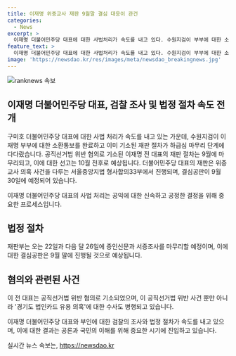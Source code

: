 ```yaml
---
title: 이재명 위증교사 재판 9월말 결심 대응이 관건
categories:
  - News
excerpt: >
  이재명 더불어민주당 대표에 대한 사법처리가 속도를 내고 있다. 수원지검이 부부에 대한 소환통보를 한 데 이어 이미 기소돼 진행 중인 재판 절차도 하급심 마무리 단계에 다다랐다. 공직선거법 위반 혐의 재판에서 위증을 요구했다는 혐의로 기소된 이 대표의 재판 절차가 9월에 마무리되고, 이어 선고가 10월 전후로 이뤄질 것으로 보인다. 수원지검은 부부에 대한 경기도 법인카드 유용 의혹에 대한 수사에도 속도를 내고 있다.
feature_text: >
  이재명 더불어민주당 대표에 대한 사법처리가 속도를 내고 있다. 수원지검이 부부에 대한 소환통보를 한 데 이어 이미 기소돼 진행 중인 재판 절차도 하급심 마무리 단계에 다다랐다. 공직선거법 위반 혐의 재판에서 위증을 요구했다는 혐의로 기소된 이 대표의 재판 절차가 9월에 마무리되고, 이어 선고가 10월 전후로 이뤄질 것으로 보인다. 수원지검은 부부에 대한 경기도 법인카드 유용 의혹에 대한 수사에도 속도를 내고 있다.
image: 'https://newsdao.kr/res/images/meta/newsdao_breakingnews.jpg'
---
```


<p><img src="https://newsdao.kr/res/images/meta/newsdao_breakingnews.jpg" alt="ranknews 속보" /></p>

<h2 data-ke-size="size26">이재명 더불어민주당 대표, 검찰 조사 및 법정 절차 속도 전개</h2>

<p>구미호 더불어민주당 대표에 대한 사법 처리가 속도를 내고 있는 가운데, 수원지검이 이재명 부부에 대한 소환통보를 완료하고 이미 기소된 재판 절차가 하급심 마무리 단계에 다다랐습니다. 공직선거법 위반 혐의로 기소된 이재명 전 대표의 재판 절차는 9월에 마무리되고, 이에 대한 선고는 10월 전후로 예상됩니다. 더불어민주당 대표의 재판은 위증교사 의혹 사건을 다루는 서울중앙지법 형사합의33부에서 진행되며, 결심공판이 9월 30일에 예정되어 있습니다.</p>

<p data-ke-size="size16">이재명 더불어민주당 대표의 사법 처리는 공익에 대한 신속하고 공정한 결정을 위해 중요한 프로세스입니다.</p>

<h2 data-ke-size="size24">법정 절차</h2>

<p>재판부는 오는 22일과 다음 달 26일에 증인신문과 서증조사를 마무리할 예정이며, 이에 대한 결심공판은 9월 말에 진행될 것으로 예상됩니다.</p>

<h2 data-ke-size="size24">혐의와 관련된 사건</h2>

<p>이 전 대표는 공직선거법 위반 혐의로 기소되었으며, 이 공직선거법 위반 사건 뿐만 아니라 '경기도 법인카드 유용 의혹'에 대한 수사도 병행되고 있습니다.</p>

<p data-ke-size="size16">이재명 더불어민주당 대표와 부인에 대한 검찰의 조사와 법정 절차가 속도를 내고 있으며, 이에 대한 결과는 공론과 국민의 이해를 위해 중요한 시기에 진입하고 있습니다.</p>
실시간 뉴스 속보는, <a href="https://newsdao.kr" rel="dofollow">https://newsdao.kr</a>


